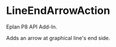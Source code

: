 LineEndArrowAction
==================

Eplan P8 API Add-In.

Adds an arrow at graphical line's end side.